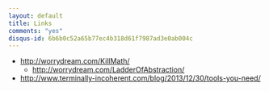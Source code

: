 ```yaml
---
layout: default
title: Links
comments: "yes"
disqus-id: 6b6b0c52a65b77ec4b318d61f7987ad3e0ab004c
---
```


- <http://worrydream.com/KillMath/>
    - <http://worrydream.com/LadderOfAbstraction/>
- <http://www.terminally-incoherent.com/blog/2013/12/30/tools-you-need/>
